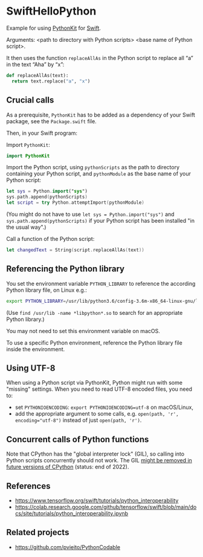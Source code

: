 # SwiftHelloPython

Example for using [PythonKit](https://github.com/pvieito/PythonKit) for [Swift](https://www.swift.org).

Arguments: \<path to directory with Python scripts> \<base name of Python script>.

It then uses the function `replaceAllAs` in the Python script to replace all “a” in the text “Aha” by “x”:

```Python
def replaceAllAs(text):
  return text.replace("a", "x")
```

## Crucial calls

As a prerequisite, `PythonKit` has to be added as a dependency of your Swift package, see the `Package.swift` file.

Then, in your Swift program:

Import `PythonKit`:

```Swift
import PythonKit
```

Import the Python script, using `pythonScripts` as the path to directory containing your Python script, and `pythonModule` as the base name of your Python script:

```Swift
let sys = Python.import("sys")
sys.path.append(pythonScripts)
let script = try Python.attemptImport(pythonModule)
```

(You might do not have to use `let sys = Python.import("sys")` and `sys.path.append(pythonScripts)` if your Python script has been installed "in the usual way".)

Call a function of the Python script:

```Swift
let changedText = String(script.replaceAllAs(text))
```

## Referencing the Python library

You set the environment variable `PYTHON_LIBRARY` to reference the according Python library file, on Linux e.g.:

```bash
export PYTHON_LIBRARY=/usr/lib/python3.6/config-3.6m-x86_64-linux-gnu/libpython3.6.so
```

(Use `find /usr/lib -name *libpython*.so` to search for an appropriate Python library.)

You may not need to set this environment variable on macOS.

To use a specific Python environment, reference the Python library file inside the environment.

## Using UTF-8

When using a Python script via PythonKit, Python might run with some "missing" settings. When you need to read UTF-8 encoded files, you need to:

- set `PYTHONIOENCODING`: `export PYTHONIOENCODING=utf-8` on macOS/Linux,
- add the appropriate argument to some calls, e.g. `open(path, 'r', encoding="utf-8")` instead of just `open(path, 'r')`.

## Concurrent calls of Python functions

Note that CPython has the "global interpreter lock" (GIL), so calling into Python scripts concurrently should not work. The GIL [might be removed in future versions of CPython](https://pyfound.blogspot.com/2022/05/the-2022-python-language-summit-python_11.html) (status: end of 2022).

## References

- https://www.tensorflow.org/swift/tutorials/python_interoperability
- https://colab.research.google.com/github/tensorflow/swift/blob/main/docs/site/tutorials/python_interoperability.ipynb

## Related projects

- https://github.com/pvieito/PythonCodable
